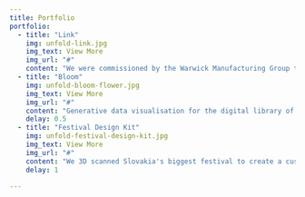 ```yaml
---
title: Portfolio
portfolio:
  - title: "Link"
    img: unfold-link.jpg
    img_text: View More
    img_url: "#"
    content: "We were commissioned by the Warwick Manufacturing Group to make tangible the concept of supply chains"
  - title: "Bloom"
    img: unfold-bloom-flower.jpg
    img_text: View More
    img_url: "#"
    content: "Generative data visualisation for the digital library of the Goethe Institut Bratislava"
    delay: 0.5
  - title: "Festival Design Kit"
    img: unfold-festival-design-kit.jpg
    img_text: View More
    img_url: "#"
    content: "We 3D scanned Slovakia's biggest festival to create a custom spatial design toolkit"
    delay: 1     

---
```

